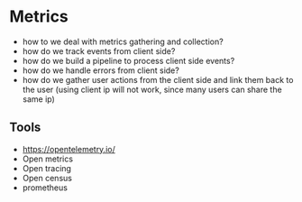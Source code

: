 # Metrics


- how to we deal with metrics gathering and collection?
- how do we track events from client side?
- how do we build a pipeline to process client side events?
- how do we handle errors from client side?
- how do we gather user actions from the client side and link them back to the user (using client ip will not work, since many users can share the same ip)

## Tools

- https://opentelemetry.io/
- Open metrics
- Open tracing
- Open census
- prometheus
